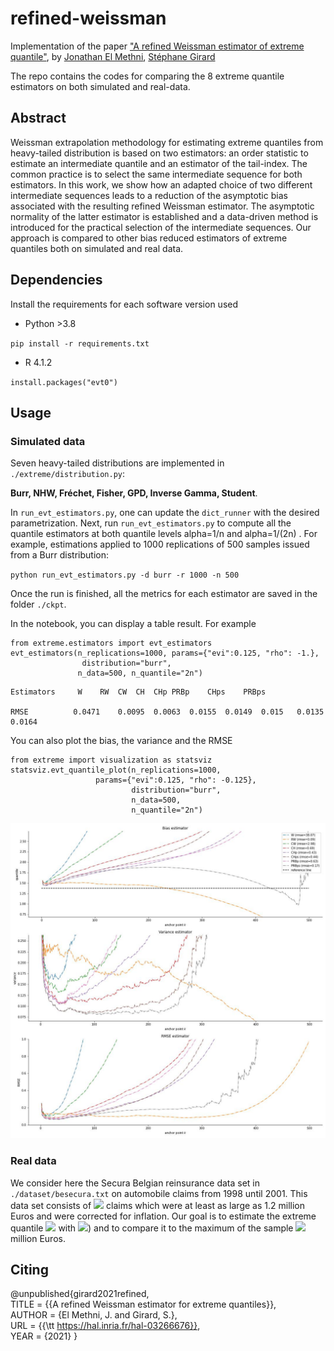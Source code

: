 # refined-weissman
Implementation of the paper ["A refined Weissman estimator of extreme quantile"](https://hal.inria.fr/hal-03266676v2/document),
by [Jonathan El Methni](https://scholar.google.fr/citations?user=JjjH8N8AAAAJ&hl=fr), [Stéphane Girard](http://mistis.inrialpes.fr/people/girard/)

The repo contains the codes for comparing the 8 extreme quantile estimators on both simulated and real-data.

## Abstract
Weissman extrapolation methodology for estimating extreme quantiles from heavy-tailed distribution is based on two estimators: an order statistic to estimate an intermediate quantile and an estimator of the tail-index. 
The common practice is to select the same intermediate sequence for both estimators.
In this work, we show how an adapted choice of two different  intermediate sequences leads to a reduction of the asymptotic bias associated with the resulting refined Weissman estimator. 
The asymptotic normality of the latter estimator is established and a data-driven method is introduced for the practical selection of the intermediate sequences.
Our approach is compared to other bias reduced estimators of extreme quantiles both on simulated and real data.


## Dependencies
Install the requirements for each software version used
- Python >3.8

`pip install -r requirements.txt`
- R 4.1.2

`install.packages("evt0")`

## Usage

### Simulated data
Seven heavy-tailed distributions are implemented in `./extreme/distribution.py`:

**Burr, NHW, Fréchet, Fisher, GPD, Inverse Gamma, Student**.

In `run_evt_estimators.py`, one can update the `dict_runner` with the desired parametrization. 
Next, run `run_evt_estimators.py` to compute all the quantile estimators at both quantile levels alpha=1/n and alpha=1/(2n) . 
For example, estimations applied to 1000 replications of 500 samples issued from a Burr distribution:

`python run_evt_estimators.py -d burr -r 1000 -n 500`

Once the run is finished, all the metrics for each estimator are saved in the folder `./ckpt`.

In the notebook, you can display a table result. For example

```
from extreme.estimators import evt_estimators 
evt_estimators(n_replications=1000, params={"evi":0.125, "rho": -1.},
                distribution="burr", 
               n_data=500, n_quantile="2n")
```
```
Estimators     W	RW	CW	CH	CHp	PRBp	CHps	PRBps

RMSE	      0.0471	0.0095	0.0063	0.0155	0.0149	0.015	0.0135	0.0164
```
You can also plot the bias, the variance and the RMSE

```
from extreme import visualization as statsviz
statsviz.evt_quantile_plot(n_replications=1000, 
   		           params={"evi":0.125, "rho": -0.125}, 
                           distribution="burr", 
                           n_data=500, 
                           n_quantile="2n")
```
![simulations](imgs/simulations_test.jpg)


### Real data
We consider here the Secura Belgian reinsurance data set in `./dataset/besecura.txt` on automobile claims from 1998 until 2001.
This data set consists of <img src="https://render.githubusercontent.com/render/math?math=n = 371"> claims which were at least as large as 1.2 million Euros and were corrected for inflation. 
Our goal is to estimate the extreme quantile <img src="https://render.githubusercontent.com/render/math?math=q(1/n)"> 
with <img src="https://render.githubusercontent.com/render/math?math=1/n\simeq 0.0027">) and to compare it to the maximum 
of the sample <img src="https://render.githubusercontent.com/render/math?math=x_{n,n}=7.898">million Euros.




## Citing
@unpublished{girard2021refined,\
	TITLE = {{A refined Weissman estimator for extreme quantiles}},\
	AUTHOR = {El Methni, J. and Girard, S.},\
	URL = {{\tt https://hal.inria.fr/hal-03266676}}, \
	YEAR = {2021}
}